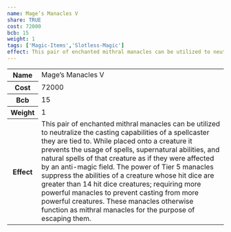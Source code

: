 ```yaml
---
name: Mage’s Manacles V
share: TRUE
cost: 72000
bcb: 15
weight: 1
tags: ['Magic-Items','Slotless-Magic']
effect: This pair of enchanted mithral manacles can be utilized to neutralize the casting capabilities of a spellcaster they are tied to. While placed onto a creature it prevents the usage of spells, supernatural abilities, and natural spells of that creature as if they were affected by an anti-magic field. The power of Tier 5 manacles suppress the abilities of a creature whose hit dice are greater than 14 hit dice creatures; requiring more powerful manacles to prevent casting from more powerful creatures. These manacles otherwise function as mithral manacles for the purpose of escaping them.
---
```

<p><span style="overflow-x: auto;"><table><tbody><tr><th>Name</th><td>Mage’s Manacles V</td></tr><tr><th>Cost</th><td>72000</td></tr><tr><th>Bcb</th><td>15</td></tr><tr><th>Weight</th><td>1</td></tr><tr><th>Effect</th><td>This pair of enchanted mithral manacles can be utilized to neutralize the casting capabilities of a spellcaster they are tied to. While placed onto a creature it prevents the usage of spells, supernatural abilities, and natural spells of that creature as if they were affected by an anti-magic field. The power of Tier 5 manacles suppress the abilities of a creature whose hit dice are greater than 14 hit dice creatures; requiring more powerful manacles to prevent casting from more powerful creatures. These manacles otherwise function as mithral manacles for the purpose of escaping them.</td></tr></tbody></table></span></p>